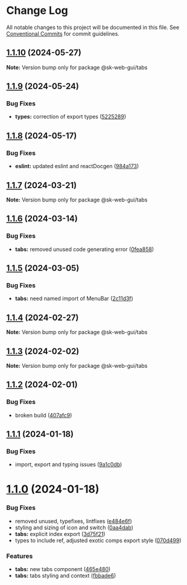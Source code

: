 # Change Log

All notable changes to this project will be documented in this file.
See [Conventional Commits](https://conventionalcommits.org) for commit guidelines.

## [1.1.10](https://github.com/Sundsvallskommun/web-shared-components/compare/@sk-web-gui/tabs@1.1.9...@sk-web-gui/tabs@1.1.10) (2024-05-27)

**Note:** Version bump only for package @sk-web-gui/tabs

## [1.1.9](https://github.com/Sundsvallskommun/web-shared-components/compare/@sk-web-gui/tabs@1.1.8...@sk-web-gui/tabs@1.1.9) (2024-05-24)

### Bug Fixes

- **types:** correction of export types ([5225289](https://github.com/Sundsvallskommun/web-shared-components/commit/52252890b4206faa9bc70111e75f1ef818e0d8fe))

## [1.1.8](https://github.com/Sundsvallskommun/web-shared-components/compare/@sk-web-gui/tabs@1.1.7...@sk-web-gui/tabs@1.1.8) (2024-05-17)

### Bug Fixes

- **eslint:** updated eslint and reactDocgen ([984a173](https://github.com/Sundsvallskommun/web-shared-components/commit/984a17371f052a0cbe23d01fd31722f0fa2a56eb))

## [1.1.7](https://github.com/Sundsvallskommun/web-shared-components/compare/@sk-web-gui/tabs@1.1.6...@sk-web-gui/tabs@1.1.7) (2024-03-21)

**Note:** Version bump only for package @sk-web-gui/tabs

## [1.1.6](https://github.com/Sundsvallskommun/web-shared-components/compare/@sk-web-gui/tabs@1.1.5...@sk-web-gui/tabs@1.1.6) (2024-03-14)

### Bug Fixes

- **tabs:** removed unused code generating error ([0fea858](https://github.com/Sundsvallskommun/web-shared-components/commit/0fea8582f20ec2eaa06556ad270eb95af4faef07))

## [1.1.5](https://github.com/Sundsvallskommun/web-shared-components/compare/@sk-web-gui/tabs@1.1.4...@sk-web-gui/tabs@1.1.5) (2024-03-05)

### Bug Fixes

- **tabs:** need named import of MenuBar ([2c11d3f](https://github.com/Sundsvallskommun/web-shared-components/commit/2c11d3f2c169b8b1e487d9ebaa17e851668377fa))

## [1.1.4](https://github.com/Sundsvallskommun/web-shared-components/compare/@sk-web-gui/tabs@1.1.3...@sk-web-gui/tabs@1.1.4) (2024-02-27)

**Note:** Version bump only for package @sk-web-gui/tabs

## [1.1.3](https://github.com/Sundsvallskommun/web-shared-components/compare/@sk-web-gui/tabs@1.1.2...@sk-web-gui/tabs@1.1.3) (2024-02-02)

**Note:** Version bump only for package @sk-web-gui/tabs

## [1.1.2](https://github.com/Sundsvallskommun/web-shared-components/compare/@sk-web-gui/tabs@1.1.1...@sk-web-gui/tabs@1.1.2) (2024-02-01)

### Bug Fixes

- broken build ([407afc9](https://github.com/Sundsvallskommun/web-shared-components/commit/407afc99073db8e423f865ccdd303f68ca0896e4))

## [1.1.1](https://github.com/Sundsvallskommun/web-shared-components/compare/@sk-web-gui/tabs@1.1.0...@sk-web-gui/tabs@1.1.1) (2024-01-18)

### Bug Fixes

- import, export and typing issues ([9a1c0db](https://github.com/Sundsvallskommun/web-shared-components/commit/9a1c0db0bd92b5ea09f23cf3e861e124819d6063))

# [1.1.0](https://github.com/Sundsvallskommun/web-shared-components/compare/@sk-web-gui/tabs@0.1.5...@sk-web-gui/tabs@1.1.0) (2024-01-18)

### Bug Fixes

- removed unused, typefixes, lintfixes ([e484e6f](https://github.com/Sundsvallskommun/web-shared-components/commit/e484e6f05ce9c8ed79a1f57ad0cdc81ea46b388e))
- styling and sizing of icon and switch ([0aa4dab](https://github.com/Sundsvallskommun/web-shared-components/commit/0aa4dab97bb6c1fbc01a22f655baf6248bfd36f2))
- **tabs:** explicit index export ([3d75f21](https://github.com/Sundsvallskommun/web-shared-components/commit/3d75f2147f64cc6fa2ac9c9eb3934f1645a3dabc))
- types to include ref, adjusted exotic comps export style ([070d499](https://github.com/Sundsvallskommun/web-shared-components/commit/070d4990ecea5d5ce90ebdd684a381bb8ad95861))

### Features

- **tabs:** new tabs component ([465e480](https://github.com/Sundsvallskommun/web-shared-components/commit/465e4808fb738714a70145ea3682f87b9432fa9d))
- **tabs:** tabs styling and context ([fbbade6](https://github.com/Sundsvallskommun/web-shared-components/commit/fbbade6450a29edaed91aeebb5234393d41010cb))
